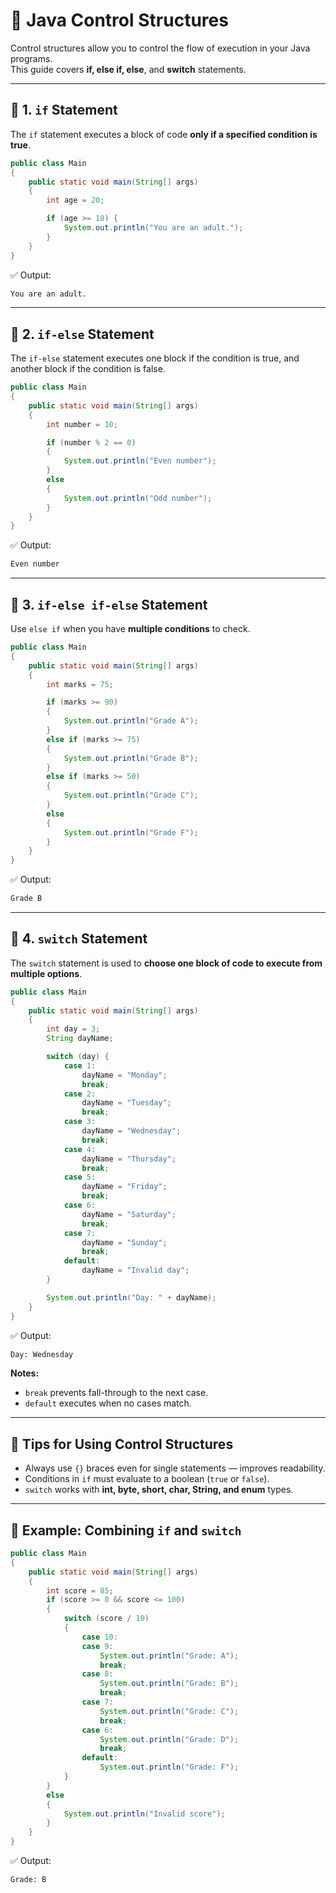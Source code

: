# 📝 Java Control Structures

Control structures allow you to control the flow of execution in your Java programs.  
This guide covers  **if, else if, else**, and **switch** statements.

---

## 🔹 1. `if` Statement

The `if` statement executes a block of code **only if a specified condition is true**.

```java
public class Main 
{
    public static void main(String[] args) 
    {
        int age = 20;

        if (age >= 18) {
            System.out.println("You are an adult.");
        }
    }
}

````

✅ Output:

```bash
You are an adult.
```

---

## 🔹 2. `if-else` Statement

The `if-else` statement executes one block if the condition is true,
and another block if the condition is false.

```java
public class Main 
{
    public static void main(String[] args) 
    {
        int number = 10;

        if (number % 2 == 0) 
        {
            System.out.println("Even number");
        } 
        else 
        {
            System.out.println("Odd number");
        }
    }
}

```

✅ Output:

```bash
Even number
```

---

## 🔹 3. `if-else if-else` Statement

Use `else if` when you have **multiple conditions** to check.

```java
public class Main 
{
    public static void main(String[] args) 
    {
        int marks = 75;

        if (marks >= 90) 
        {
            System.out.println("Grade A");
        } 
        else if (marks >= 75) 
        {
            System.out.println("Grade B");
        }
        else if (marks >= 50) 
        {
            System.out.println("Grade C");
        } 
        else 
        {
            System.out.println("Grade F");
        }
    }
}

```

✅ Output:

```bash
Grade B
```

---

## 🔹 4. `switch` Statement

The `switch` statement is used to **choose one block of code to execute from multiple options**.

```java
public class Main 
{
    public static void main(String[] args) 
    {
        int day = 3;
        String dayName;

        switch (day) {
            case 1:
                dayName = "Monday";
                break;
            case 2:
                dayName = "Tuesday";
                break;
            case 3:
                dayName = "Wednesday";
                break;
            case 4:
                dayName = "Thursday";
                break;
            case 5:
                dayName = "Friday";
                break;
            case 6:
                dayName = "Saturday";
                break;
            case 7:
                dayName = "Sunday";
                break;
            default:
                dayName = "Invalid day";
        }

        System.out.println("Day: " + dayName);
    }
}

```

✅ Output:

```bash
Day: Wednesday
```

**Notes:**

* `break` prevents fall-through to the next case.
* `default` executes when no cases match.

---

## 🔹 Tips for Using Control Structures

* Always use `{}` braces even for single statements — improves readability.
* Conditions in `if` must evaluate to a boolean (`true` or `false`).
* `switch` works with **int, byte, short, char, String, and enum** types.

---

## 🔹 Example: Combining `if` and `switch`

```java
public class Main 
{
    public static void main(String[] args) 
    {
        int score = 85;
        if (score >= 0 && score <= 100) 
        {
            switch (score / 10) 
            {
                case 10:
                case 9:
                    System.out.println("Grade: A");
                    break;
                case 8:
                    System.out.println("Grade: B");
                    break;
                case 7:
                    System.out.println("Grade: C");
                    break;
                case 6:
                    System.out.println("Grade: D");
                    break;
                default:
                    System.out.println("Grade: F");
            }
        } 
        else 
        {
            System.out.println("Invalid score");
        }
    }
}

```

✅ Output:

```bash
Grade: B
```
